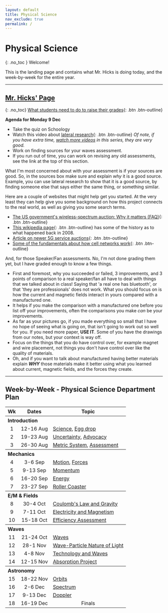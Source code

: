```yaml
---
layout: default
title: Physical Science
nav_exclude: true
permalink: /
---
```


# Physical Science
{: .no_toc }
Welcome!

This is the landing page and contains what Mr. Hicks is doing today, and the week-by-week for the entire year.

---
## [Mr. Hicks' Page](/mr-hicks)
{: .no_toc}
[What students need to do to raise their grades](/mr-hicks/thanksgiving){: .btn .btn-outline}

**Agenda for Monday 9 Dec**
  * Take the quiz on Schoology
  * Watch this video about [lateral research](https://youtu.be/GoQG6Tin-1E){: .btn .btn-outline} _Of note, if you have extra time, [watch more videos](https://www.youtube.com/playlist?list=PL8dPuuaLjXtN07XYqqWSKpPrtNDiCHTzU) in this series, they are very good._
  * Work on finding sources for your waves assessment.
  * If you run out of time, you can work on revising any old assessments, see the link at the top of this section.

What I'm most concerned about with your assessment is if your sources are good.
So, in the sources box make sure and explain _why_ it is a good source.
Example, you can use lateral research to show that it is a good source, by finding someone else that says either the same thing, or something similar.

Here are a couple of websites that might help get you started.
At the very least they can help give you some background on how this project connects to the real world, as well as giving you some search terms.
  * [The US government's wireless-spectrum auction: Why it matters (FAQ)](https://www.cnet.com/news/the-us-government-is-auctioning-off-wireless-spectrum-why-you-should-care-faq/){: .btn .btn-outline}
  * [This wikipedia page](https://en.wikipedia.org/wiki/2008_United_States_wireless_spectrum_auction){: .btn .btn-outline} has some of the history as to what happened back in 2008.
  * [Article on newer 5G service auctions](https://www.cnet.com/news/fcc-sets-date-for-first-5g-spectrum-auction/){: .btn .btn-outline}
  * [Some of the fundamentals about how cell networks work](https://electronics.howstuffworks.com/cell-phone.htm?utm_source=email&utm_medium=share&utm_campaign=hsw_share){: .btn .btn-outline}

And, for those Speaker/Fan assessments.
No, I'm not done grading them yet, but I have graded enough to know a few things.
  * First and foremost, why you succeeded or failed, 3 improvements, and 3 points of comparison to a real speaker/fan all have to deal with things that we talked about in class!  Saying that 'a real one has bluetooth', or that 'they are professionals' does not work.  What you should focus on is how the current and magnetic fields interact in yours compared with a manufactured one.
  * It helps if you make the comparison with a manufactured one before you list off your improvements, often the comparisons you make _can_ be your improvements.
  * As far as your pictures go, if you made everything so small that I have no hope of seeing what is going on, that isn't going to work out so well for you.  If you need more paper, **USE IT**.  Some of you have the drawings from our notes, but your context is way off.
  * Focus on the things that you do have control over, for example magnet and wire placement, not things you don't have control over like the quality of materials.
  * Oh, and if you want to talk about manufactured having better materials explain ***WHY*** those materials make it better using what you learned about current, magnetic fields, and the forces they create.


---

## Week-by-Week - Physical Science Department Plan
<table>
  <tr>
    <th align="center">Wk</th>
    <th align="center">Dates</th>
    <th>Topic</th>
  </tr>
  <tr>
    <th colspan="3" align="left">Introduction</th>
  </tr>
  <tr>
    <td align="center">1</td>
    <td align="center">12-16 Aug</td>
    <td><a href='./units/0 introduction/1 science'>Science</a>, <a href='./units/0 introduction/2 eggdrop'>Egg drop</a></td>
  </tr>
  <tr>
    <td align="center">2</td>
    <td align="center">19-23 Aug</td>
    <td><a href='./units/0 introduction/3 uncertainty'>Uncertainty</a>, <a href='./units/0 introduction/4 advocacy and tech'>Advocacy</a></td>
  </tr>
  <tr>
    <td align="center">3</td>
    <td align="center">26-30 Aug</td>
    <td><a href='./units/0 introduction/5 metric'>Metric System</a>, <a href='./units/0 introduction/6 assessment practice'>Assessment</a></td>
  </tr>
  <tr>
    <th colspan="3" align="left">Mechanics</th>
  </tr>
  <tr>
    <td align="center">4</td>
    <td align="center">3-6 Sep</td>
    <td><a href='./units/1 mechanics/2 motion'>Motion</a>, <a href='./units/1 mechanics/3 forces'>Forces</a></td>
  </tr>
  <tr>
    <td align="center">5</td>
    <td align="center">9-13 Sep</td>
    <td><a href='./units/1 mechanics/4 momentum'>Momentum</a></td>
  </tr>
  <tr>
    <td align="center">6</td>
    <td align="center">16-20 Sep</td>
    <td><a href='./units/1 mechanics/5 energy'>Energy</a></td>
  </tr>
  <tr>
    <td align="center">7</td>
    <td align="center">23-27 Sep</td>
    <td><a href='./units/1 mechanics/6 roller coaster'>Roller Coaster</a></td>
  </tr>
  <tr>
    <th colspan="3" align="left">E/M &amp; Fields</th>
  </tr>
  <tr>
    <td align="center">8</td>
    <td align="center">30-4 Oct</td>
    <td><a href='./units/2 em-fields/'>Coulomb's Law and Gravity</a></td>
  </tr>
  <tr>
    <td align="center">9</td>
    <td align="center">7-11 Oct</td>
    <td><a href='./units/2 em-fields/'>Electricity and Magnetism</a></td>
  </tr>
  <tr>
    <td align="center">10</td>
    <td align="center">15-18 Oct</td>
    <td><a href='./units/2 em-fields/'>Efficiency Assessment</a></td>
  </tr>
  <tr>
    <th colspan="3" align="left">Waves</th>
  </tr>
  <tr>
    <td align="center">11</td>
    <td align="center">21-24 Oct</td>
    <td><a href='./units/3 waves/'>Waves</a></td>
  </tr>
  <tr>
    <td align="center">12</td>
    <td align="center">28-1 Nov</td>
    <td><a href='./units/3 waves/'>Wave-Particle Nature of Light</a></td>
  </tr>
  <tr>
    <td align="center">13</td>
    <td align="center">4-8 Nov</td>
    <td><a href='./units/3 waves/'>Technology and Waves</a></td>
  </tr>
  <tr>
    <td align="center">14</td>
    <td align="center">12-15 Nov</td>
    <td><a href='./units/3 waves/'>Absorption Project</a></td>
  </tr>
  <tr>
    <th colspan="3" align="left">Astronomy</th>
  </tr>
  <tr>
    <td align="center">15</td>
    <td align="center">18-22 Nov</td>
    <td><a href='./units/4 astronomy'>Orbits</a></td>
  </tr>
  <tr>
    <td align="center">16</td>
    <td align="center">2-6 Dec</td>
    <td><a href='./units/4 astronomy'>Spectrum</a></td>
  </tr>
  <tr>
    <td align="center">17</td>
    <td align="center">9-13 Dec</td>
    <td><a href='./units/4 astronomy'>Doppler</a></td>
  </tr>
  <tr>
    <td align="center">18</td>
    <td align="center">16-19 Dec</td>
    <td align="center">Finals</td>
  </tr>
</table>


